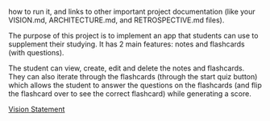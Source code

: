 how to run it, and links to other important project documentation (like your VISION.md, ARCHITECTURE.md, and RETROSPECTIVE.md files).

The purpose of this project is to implement an app that students can use to supplement their studying. It has 2 main features: notes and flashcards (with questions). 

The student can view, create, edit and delete the notes and flashcards. They can also iterate through the flashcards (through the start quiz button) which allows the student to answer the questions on the flashcards (and flip the flashcard over to see the correct flashcard) while generating a score. 

[Vision Statement](VISION.md)

